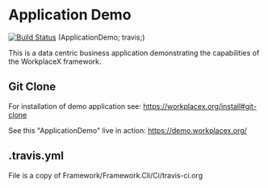 # Application Demo
[![Build Status](https://travis-ci.org/WorkplaceX/ApplicationDemo.svg?branch=master)](https://travis-ci.org/WorkplaceX/ApplicationDemo)
(ApplicationDemo; travis;)

This is a data centric business application demonstrating the capabilities of the WorkplaceX framework.

## Git Clone
For installation of demo application see: https://workplacex.org/install#git-clone

See this "ApplicationDemo" live in action: https://demo.workplacex.org/

## .travis.yml
File is a copy of Framework/Framework.Cli/Ci/travis-ci.org
